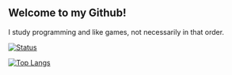 ## Welcome to my Github!
I study programming and like games, not necessarily in that order.

[![Status](https://github-readme-stats.vercel.app/api?username=kimidomaru&show_icons=true&include_all_commits=true&theme=tokyonight)](https://github.com/anuraghazra/github-readme-stats)

[![Top Langs](https://github-readme-stats.vercel.app/api/top-langs/?username=kimidomaru&langs_count=10&layout=compact&theme=tokyonight)](https://github.com/anuraghazra/github-readme-stats)

